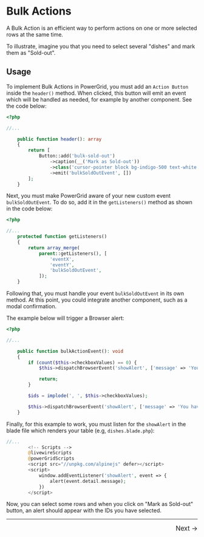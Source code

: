 # Bulk Actions

A Bulk Action is an efficient way to perform actions on one or more selected rows at the same time.

To illustrate, imagine you that you need to select several "dishes" and mark them as "Sold-out".

## Usage

To implement Bulk Actions in PowerGrid, you must add an `Action Button` inside the `header()` method. When clicked, this button will emit an event which will be handled as needed, for example by another component. See the code below:

```php
<?php

//...

    public function header(): array
    {
        return [
            Button::add('bulk-sold-out')
                ->caption(__('Mark as Sold-out'))
                ->class('cursor-pointer block bg-indigo-500 text-white')
                ->emit('bulkSoldOutEvent', [])
        ];
    }
```

Next, you must make PowerGrid aware of your new custom event `bulkSoldOutEvent`. To do so, add it in the `getListeners()` method as shown in the code below:

```php
<?php

//...
    protected function getListeners()
    {
        return array_merge(
            parent::getListeners(), [
                'eventX',
                'eventY',
                'bulkSoldOutEvent',
            ]);
    }
```

Following that, you must handle your event `bulkSoldOutEvent` in its own method. At this point, you could integrate another component, such as a modal confirmation.

The example below will trigger a Browser alert:

```php
<?php

//...

    public function bulkActionEvent(): void
    {
        if (count($this->checkboxValues) == 0) {
            $this->dispatchBrowserEvent('showAlert', ['message' => 'You must select at least one item!']);

            return;
        }

        $ids = implode(', ', $this->checkboxValues);

        $this->dispatchBrowserEvent('showAlert', ['message' => 'You have selected IDs: ' . $ids]);
    }
```

Finally, for this example to work, you must listen for the `showAlert` in the blade file which renders your table (e.g, `dishes.blade.php`):

```php
//...
        <!-- Scripts -->
        @livewireScripts
        @powerGridScripts
        <script src="//unpkg.com/alpinejs" defer></script>
        <script>
            window.addEventListener('showAlert', event => {
                alert(event.detail.message);
            })
        </script>

```

Now, you can select some rows and when you click on "Mark as Sold-out" button, an alert should appear with the IDs you have selected.

<hr/>
<footer style="float: right; font-size: larger">
    <span><a style="text-decoration: none;" href="#/table/action-rules">Next →</a></span>
</footer>
